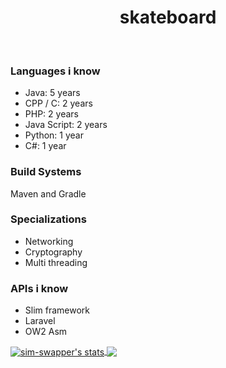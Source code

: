 <h1 align="center">skateboard</h1>
<br />

### Languages i know
* Java: 5 years
* CPP / C: 2 years
* PHP: 2 years
* Java Script: 2 years
* Python: 1 year
* C#: 1 year

### Build Systems
Maven and Gradle

### Specializations
* Networking
* Cryptography
* Multi threading

### APIs i know
* Slim framework
* Laravel
* OW2 Asm

<a href="https://github.com/sim-swapper">
  <img align="center" src="https://github-readme-stats.vercel.app/api?username=skateboard&show_icons=true&include_all_commits=true&show_icons=true&title_color=fff&icon_color=79ff97&text_color=9f9f9f&bg_color=232323" alt="sim-swapper's stats" />
  <a href="https://github.com/sim-swapper?tab=repositories">
  <img align="center" src="https://github-readme-stats.vercel.app/api/top-langs/?username=skateboard&layout=compact&show_icons=true&title_color=fff&icon_color=79ff97&text_color=9f9f9f&bg_color=232323" />
</a>
</a>
